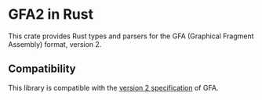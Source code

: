 # GFA2 in Rust

This crate provides Rust types and parsers for the GFA (Graphical
Fragment Assembly) format, version 2.

## Compatibility

This library is compatible with the [version 2 specification](https://github.com/GFA-spec/GFA-spec/blob/master/GFA2.md) of GFA.
